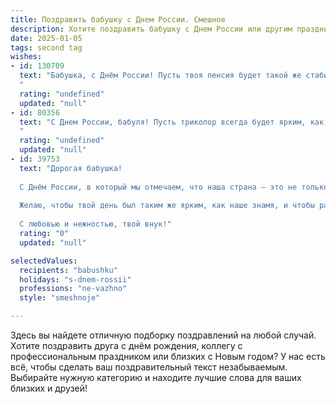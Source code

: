 ```yaml
---
title: Поздравить бабушку с Днем России. Смешное
description: Хотите поздравить бабушку с Днем России или другим праздником? Наш ИИ создаст незабываемое поздравление, а вы обязательно выделитесь среди других.  
date: 2025-01-05
tags: second tag
wishes:
- id: 130709
  text: "Бабушка, с Днём России! Пусть твоя пенсия будет такой же стабильной, как курс рубля…  шутка, конечно!  Пусть будет стабильной и  ещё больше, чем стабильной! Желаю тебе крепкого здоровья, чтобы хватило сил на все летние дачные походы и на отбивание от назойливых внучат (в меру, конечно!).  С праздником!
  "
  rating: "undefined"
  updated: "null"
- id: 80356
  text: "С Днем России, бабуля! Пусть триколор всегда будет ярким, как твой оптимизм, а страна - такой же крепкой, как твоя любовь к блинам! 😄
  "
  rating: "undefined"
  updated: "null"
- id: 39753
  text: "Дорогая бабушка!
  
  С Днём России, в который мы отмечаем, что наша страна — это не только просторы и реки, но и ты, с твоими вкуснейшими пирогами и мудрыми советами! Пусть на нашей земле растёт не только картошка, но и счастье, а также так же много, как у тебя в огороде капитанов, Героев и просто хороших людей!
  
  Желаю, чтобы твой день был таким же ярким, как наше знамя, и чтобы радость разливалась по дому, как блинчики на сковородке. Пусть твои \"ура\" звучат громче колокольчиков, а счастье валится, как замороженные груши из морозильника!
  
  С любовью и нежностью, твой внук!"
  rating: "0"
  updated: "null"

selectedValues:
  recipients: "babushku"
  holidays: "s-dnem-rossii"
  professions: "ne-vazhno"
  style: "smeshnoje"

---
```


Здесь вы найдете отличную подборку поздравлений на любой случай. 
Хотите поздравить друга с днём рождения, коллегу с профессиональным праздником или близких с Новым годом? У нас есть всё, чтобы сделать ваш поздравительный текст незабываемым. Выбирайте нужную категорию и находите лучшие слова для ваших близких и друзей!
